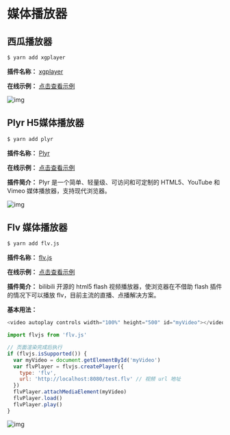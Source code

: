 # 媒体播放器

## 西瓜播放器

```sh
$ yarn add xgplayer
```

**插件名称：** [xgplayer](https://www.npmjs.com/package/xgplayer)

**在线示例：** [点击查看示例](https://v2.h5player.bytedance.com/)

![img](https://cdn.jsdelivr.net/gh/fy996icu/pics/img/xgplayer.png)

## Plyr H5媒体播放器

```sh
$ yarn add plyr
```

**插件名称：** [Plyr](https://www.npmjs.com/package/plyr)

**在线示例：** [点击查看示例](https://plyr.io/)

**插件简介：** Plyr 是一个简单、轻量级、可访问和可定制的 HTML5、YouTube 和 Vimeo 媒体播放器，支持现代浏览器。

![img](https://cdn.jsdelivr.net/gh/fy996icu/pics/img/plyr.png)

## Flv 媒体播放器

```sh
$ yarn add flv.js
```

**插件名称：** [flv.js](https://www.npmjs.com/package/flv.js)

**在线示例：** [点击查看示例](https://bilibili.github.io/flv.js/)

**插件简介：** bilibili 开源的 html5 flash 视频播放器，使浏览器在不借助 flash 插件的情况下可以播放 flv，目前主流的直播、点播解决方案。

**基本用法：**

```js
<video autoplay controls width="100%" height="500" id="myVideo"></video>

import flvjs from 'flv.js'

// 页面渲染完成后执行
if (flvjs.isSupported()) {
  var myVideo = document.getElementById('myVideo')
  var flvPlayer = flvjs.createPlayer({
    type: 'flv',
    url: 'http://localhost:8080/test.flv' // 视频 url 地址
  })
  flvPlayer.attachMediaElement(myVideo)
  flvPlayer.load()
  flvPlayer.play()
}
```

![img](https://cdn.jsdelivr.net/gh/fy996icu/pics/img/flvjs.png)